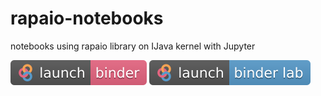 # rapaio-notebooks
notebooks using rapaio library on IJava kernel with Jupyter

[![Launch rapaio with IJava binder](images/launch-binder.svg)](https://mybinder.org/v2/gh/padreati/rapaio-notebooks/master) 
[![badge](images/launch-binder-lab.svg)](https://mybinder.org/v2/gh/padreati/rapaio-notebooks/master??urlpath=lab)
